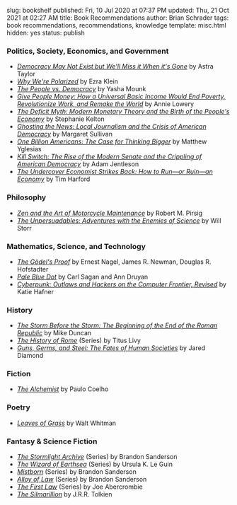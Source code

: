 slug: bookshelf
published: Fri, 10 Jul 2020 at 07:37 PM
updated: Thu, 21 Oct 2021 at 02:27 AM
title: Book Recommendations
author: Brian Schrader
tags: book recommendations, recommendations, knowledge
template: misc.html
hidden: yes
status: publish


### Politics, Society, Economics, and Government

- *[Democracy May Not Exist but We'll Miss it When it's Gone][1]* by Astra Taylor
- *[Why We're Polarized][2]* by Ezra Klein
- *[The People vs. Democracy][3]* by Yasha Mounk
- *[Give People Money: How a Universal Basic Income Would End Poverty, Revolutionize Work, and Remake the World][4]* by Annie Lowery
- *[The Deficit Myth: Modern Monetary Theory and the Birth of the People's Economy][5]* by Stephanie Kelton
- *[Ghosting the News: Local Journalism and the Crisis of American Democracy][21]* by Margaret Sullivan
- *[One Billion Americans: The Case for Thinking Bigger][22]* by Matthew Yglesias
- *[Kill Switch: The Rise of the Modern Senate and the Crippling of American Democracy][23]* by Adam Jentleson
- *[The Undercover Economist Strikes Back: How to Run&mdash;or Ruin&mdash;an Economy][25]* by Tim Harford


### Philosophy

- *[Zen and the Art of Motorcycle Maintenance][6]* by Robert M. Pirsig
- *[The Unpersuadables: Adventures with the Enemies of Science][7]* by Will Storr


### Mathematics, Science, and Technology

- *[The Gödel's Proof][13]* by Ernest Nagel, James R. Newman, Douglas R. Hofstadter
- *[Pale Blue Dot][16]* by Carl Sagan and Ann Druyan
- *[Cyberpunk: Outlaws and Hackers on the Computer Frontier, Revised][20]* by Katie Hafner



### History

- *[The Storm Before the Storm: The Beginning of the End of the Roman Republic][8]* by Mike Duncan
- *[The History of Rome][9]* (Series) by Titus Livy
- *[Guns, Germs, and Steel: The Fates of Human Societies][14]* by Jared Diamond


### Fiction

- *[The Alchemist][17]* by Paulo Coelho


### Poetry

- *[Leaves of Grass][18]* by Walt Whitman

### Fantasy &amp; Science Fiction

- *[The Stormlight Archive][10]* (Series) by Brandon Sanderson
- *[The Wizard of Earthsea][11]* (Series) by Ursula K. Le Guin
- *[Mistborn][12]* (Series) by Brandon Sanderson
- *[Alloy of Law][15]* (Series) by Brandon Sanderson
- *[The First Law][19]* (Series) by Joe Abercrombie
- *[The Silmarillion][24]* by J.R.R. Tolkien


[1]: https://www.indiebound.org/book/9781250179845
[2]: https://www.indiebound.org/book/9781476700328
[3]: https://www.indiebound.org/book/9780674976825
[4]: https://www.indiebound.org/book/9781524758769
[5]: https://www.indiebound.org/book/9781541736184
[6]: https://www.indiebound.org/book/9780060589462
[7]: https://www.indiebound.org/book/9781468310108
[8]: https://www.indiebound.org/book/9781610397216
[9]: https://www.indiebound.org/book/9780140448092
[10]: https://www.indiebound.org/book/9780765365279
[11]: https://www.indiebound.org/book/9780547773742
[12]: https://www.indiebound.org/book/9780765350381
[13]: https://www.indiebound.org/book/9780814758373
[14]: https://www.indiebound.org/book/9780393354324
[15]: https://www.indiebound.org/book/9780765368546
[16]: https://www.indiebound.org/book/9780345376596
[17]: https://www.indiebound.org/book/9780062315007
[18]: https://www.indiebound.org/book/9780486841915
[19]: https://www.indiebound.org/book/9781591025948
[20]: https://www.indiebound.org/book/9780684818627
[21]: https://www.indiebound.org/book/9781733623780
[22]: https://www.indiebound.org/book/9780593190210
[23]: https://www.indiebound.org/book/9781631497773
[24]: https://www.indiebound.org/book/9780544338012
[25]: https://www.indiebound.org/book/9781594632914
